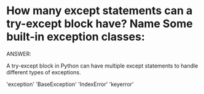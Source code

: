 # How many except statements can a try-except block have? Name Some built-in exception classes:

ANSWER:

A try-except block in Python can have multiple except statements to handle different types of exceptions.

'exception'
'BaseException'
'IndexError'
'keyerror'

